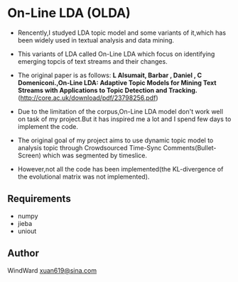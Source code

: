 # On-Line LDA (OLDA)

* Rencently,I studyed LDA topic model and some variants of it,which has been widely used in textual analysis and data mining.

* This variants of LDA called On-Line LDA which focus on identifying emerging topcis of text streams and their changes.

* The original paper is as follows: **L Alsumait, Barbar , Daniel , C Domeniconi.,On-Line LDA: Adaptive Topic Models for Mining Text Streams with Applications to Topic Detection and Tracking.** (<http://core.ac.uk/download/pdf/23798256.pdf>)

* Due to the limitation of the corpus,On-Line LDA model don't work well on task of my project.But it has inspired me a lot and I spend few days to implement the code. 

* The original goal of my project aims to use dynamic topic model to analysis topic through Crowdsourced Time-Sync Comments(Bullet-Screen)  which was segmented by timeslice.

* However,not all the code has been implemented(the KL-divergence of the evolutional matrix was not implemented).

## Requirements

* numpy
* jieba
* uniout

## Author
  WindWard <xuan619@sina.com>